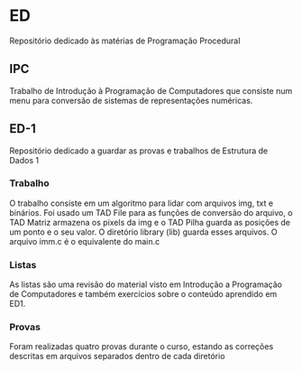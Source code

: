 # ED
Repositório dedicado às matérias de Programação Procedural

## IPC
Trabalho de Introdução à Programação de Computadores que consiste num menu para conversão de sistemas de representações numéricas.

## ED-1
Repositório dedicado a guardar as provas e trabalhos de Estrutura de Dados 1

### Trabalho

O trabalho consiste em um algoritmo para lidar com arquivos img, txt e binários. Foi usado um TAD File para as funções de conversão do arquivo,
o TAD Matriz armazena os pixels da img e o TAD Pilha guarda as posições de um ponto e o seu valor. O diretório library (lib) guarda esses arquivos.
O arquivo imm.c é o equivalente do main.c

### Listas

As listas são uma revisão do material visto em Introdução a Programação de Computadores e também exercícios sobre o conteúdo aprendido em ED1.

### Provas

Foram realizadas quatro provas durante o curso, estando as correções descritas em arquivos separados dentro de cada diretório
